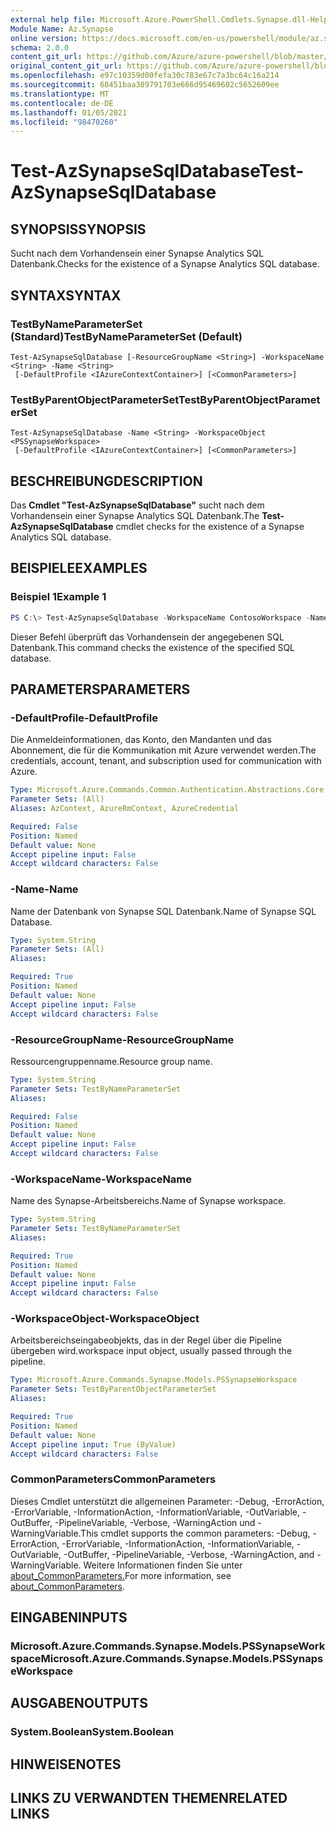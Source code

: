 ```yaml
---
external help file: Microsoft.Azure.PowerShell.Cmdlets.Synapse.dll-Help.xml
Module Name: Az.Synapse
online version: https://docs.microsoft.com/en-us/powershell/module/az.synapse/test-azsynapsesqldatabase
schema: 2.0.0
content_git_url: https://github.com/Azure/azure-powershell/blob/master/src/Synapse/Synapse/help/Test-AzSynapseSqlDatabase.md
original_content_git_url: https://github.com/Azure/azure-powershell/blob/master/src/Synapse/Synapse/help/Test-AzSynapseSqlDatabase.md
ms.openlocfilehash: e97c10359d00fefa30c783e67c7a3bc64c16a214
ms.sourcegitcommit: 68451baa389791703e666d95469602c5652609ee
ms.translationtype: MT
ms.contentlocale: de-DE
ms.lasthandoff: 01/05/2021
ms.locfileid: "98470260"
---
```

# <span data-ttu-id="ebfa7-101">Test-AzSynapseSqlDatabase</span><span class="sxs-lookup"><span data-stu-id="ebfa7-101">Test-AzSynapseSqlDatabase</span></span>

## <span data-ttu-id="ebfa7-102">SYNOPSIS</span><span class="sxs-lookup"><span data-stu-id="ebfa7-102">SYNOPSIS</span></span>
<span data-ttu-id="ebfa7-103">Sucht nach dem Vorhandensein einer Synapse Analytics SQL Datenbank.</span><span class="sxs-lookup"><span data-stu-id="ebfa7-103">Checks for the existence of a Synapse Analytics SQL database.</span></span>

## <span data-ttu-id="ebfa7-104">SYNTAX</span><span class="sxs-lookup"><span data-stu-id="ebfa7-104">SYNTAX</span></span>

### <span data-ttu-id="ebfa7-105">TestByNameParameterSet (Standard)</span><span class="sxs-lookup"><span data-stu-id="ebfa7-105">TestByNameParameterSet (Default)</span></span>
```
Test-AzSynapseSqlDatabase [-ResourceGroupName <String>] -WorkspaceName <String> -Name <String>
 [-DefaultProfile <IAzureContextContainer>] [<CommonParameters>]
```

### <span data-ttu-id="ebfa7-106">TestByParentObjectParameterSet</span><span class="sxs-lookup"><span data-stu-id="ebfa7-106">TestByParentObjectParameterSet</span></span>
```
Test-AzSynapseSqlDatabase -Name <String> -WorkspaceObject <PSSynapseWorkspace>
 [-DefaultProfile <IAzureContextContainer>] [<CommonParameters>]
```

## <span data-ttu-id="ebfa7-107">BESCHREIBUNG</span><span class="sxs-lookup"><span data-stu-id="ebfa7-107">DESCRIPTION</span></span>
<span data-ttu-id="ebfa7-108">Das **Cmdlet "Test-AzSynapseSqlDatabase"** sucht nach dem Vorhandensein einer Synapse Analytics SQL Datenbank.</span><span class="sxs-lookup"><span data-stu-id="ebfa7-108">The **Test-AzSynapseSqlDatabase** cmdlet checks for the existence of a Synapse Analytics SQL database.</span></span>

## <span data-ttu-id="ebfa7-109">BEISPIELE</span><span class="sxs-lookup"><span data-stu-id="ebfa7-109">EXAMPLES</span></span>

### <span data-ttu-id="ebfa7-110">Beispiel 1</span><span class="sxs-lookup"><span data-stu-id="ebfa7-110">Example 1</span></span>
```powershell
PS C:\> Test-AzSynapseSqlDatabase -WorkspaceName ContosoWorkspace -Name ContosoSqlDatabase
```

<span data-ttu-id="ebfa7-111">Dieser Befehl überprüft das Vorhandensein der angegebenen SQL Datenbank.</span><span class="sxs-lookup"><span data-stu-id="ebfa7-111">This command checks the existence of the specified SQL database.</span></span>

## <span data-ttu-id="ebfa7-112">PARAMETERS</span><span class="sxs-lookup"><span data-stu-id="ebfa7-112">PARAMETERS</span></span>

### <span data-ttu-id="ebfa7-113">-DefaultProfile</span><span class="sxs-lookup"><span data-stu-id="ebfa7-113">-DefaultProfile</span></span>
<span data-ttu-id="ebfa7-114">Die Anmeldeinformationen, das Konto, den Mandanten und das Abonnement, die für die Kommunikation mit Azure verwendet werden.</span><span class="sxs-lookup"><span data-stu-id="ebfa7-114">The credentials, account, tenant, and subscription used for communication with Azure.</span></span>

```yaml
Type: Microsoft.Azure.Commands.Common.Authentication.Abstractions.Core.IAzureContextContainer
Parameter Sets: (All)
Aliases: AzContext, AzureRmContext, AzureCredential

Required: False
Position: Named
Default value: None
Accept pipeline input: False
Accept wildcard characters: False
```

### <span data-ttu-id="ebfa7-115">-Name</span><span class="sxs-lookup"><span data-stu-id="ebfa7-115">-Name</span></span>
<span data-ttu-id="ebfa7-116">Name der Datenbank von Synapse SQL Datenbank.</span><span class="sxs-lookup"><span data-stu-id="ebfa7-116">Name of Synapse SQL Database.</span></span>

```yaml
Type: System.String
Parameter Sets: (All)
Aliases:

Required: True
Position: Named
Default value: None
Accept pipeline input: False
Accept wildcard characters: False
```

### <span data-ttu-id="ebfa7-117">-ResourceGroupName</span><span class="sxs-lookup"><span data-stu-id="ebfa7-117">-ResourceGroupName</span></span>
<span data-ttu-id="ebfa7-118">Ressourcengruppenname.</span><span class="sxs-lookup"><span data-stu-id="ebfa7-118">Resource group name.</span></span>

```yaml
Type: System.String
Parameter Sets: TestByNameParameterSet
Aliases:

Required: False
Position: Named
Default value: None
Accept pipeline input: False
Accept wildcard characters: False
```

### <span data-ttu-id="ebfa7-119">-WorkspaceName</span><span class="sxs-lookup"><span data-stu-id="ebfa7-119">-WorkspaceName</span></span>
<span data-ttu-id="ebfa7-120">Name des Synapse-Arbeitsbereichs.</span><span class="sxs-lookup"><span data-stu-id="ebfa7-120">Name of Synapse workspace.</span></span>

```yaml
Type: System.String
Parameter Sets: TestByNameParameterSet
Aliases:

Required: True
Position: Named
Default value: None
Accept pipeline input: False
Accept wildcard characters: False
```

### <span data-ttu-id="ebfa7-121">-WorkspaceObject</span><span class="sxs-lookup"><span data-stu-id="ebfa7-121">-WorkspaceObject</span></span>
<span data-ttu-id="ebfa7-122">Arbeitsbereichseingabeobjekts, das in der Regel über die Pipeline übergeben wird.</span><span class="sxs-lookup"><span data-stu-id="ebfa7-122">workspace input object, usually passed through the pipeline.</span></span>

```yaml
Type: Microsoft.Azure.Commands.Synapse.Models.PSSynapseWorkspace
Parameter Sets: TestByParentObjectParameterSet
Aliases:

Required: True
Position: Named
Default value: None
Accept pipeline input: True (ByValue)
Accept wildcard characters: False
```

### <span data-ttu-id="ebfa7-123">CommonParameters</span><span class="sxs-lookup"><span data-stu-id="ebfa7-123">CommonParameters</span></span>
<span data-ttu-id="ebfa7-124">Dieses Cmdlet unterstützt die allgemeinen Parameter: -Debug, -ErrorAction, -ErrorVariable, -InformationAction, -InformationVariable, -OutVariable, -OutBuffer, -PipelineVariable, -Verbose, -WarningAction und -WarningVariable.</span><span class="sxs-lookup"><span data-stu-id="ebfa7-124">This cmdlet supports the common parameters: -Debug, -ErrorAction, -ErrorVariable, -InformationAction, -InformationVariable, -OutVariable, -OutBuffer, -PipelineVariable, -Verbose, -WarningAction, and -WarningVariable.</span></span> <span data-ttu-id="ebfa7-125">Weitere Informationen finden Sie unter [about_CommonParameters.](http://go.microsoft.com/fwlink/?LinkID=113216)</span><span class="sxs-lookup"><span data-stu-id="ebfa7-125">For more information, see [about_CommonParameters](http://go.microsoft.com/fwlink/?LinkID=113216).</span></span>

## <span data-ttu-id="ebfa7-126">EINGABEN</span><span class="sxs-lookup"><span data-stu-id="ebfa7-126">INPUTS</span></span>

### <span data-ttu-id="ebfa7-127">Microsoft.Azure.Commands.Synapse.Models.PSSynapseWorkspace</span><span class="sxs-lookup"><span data-stu-id="ebfa7-127">Microsoft.Azure.Commands.Synapse.Models.PSSynapseWorkspace</span></span>

## <span data-ttu-id="ebfa7-128">AUSGABEN</span><span class="sxs-lookup"><span data-stu-id="ebfa7-128">OUTPUTS</span></span>

### <span data-ttu-id="ebfa7-129">System.Boolean</span><span class="sxs-lookup"><span data-stu-id="ebfa7-129">System.Boolean</span></span>

## <span data-ttu-id="ebfa7-130">HINWEISE</span><span class="sxs-lookup"><span data-stu-id="ebfa7-130">NOTES</span></span>

## <span data-ttu-id="ebfa7-131">LINKS ZU VERWANDTEN THEMEN</span><span class="sxs-lookup"><span data-stu-id="ebfa7-131">RELATED LINKS</span></span>
